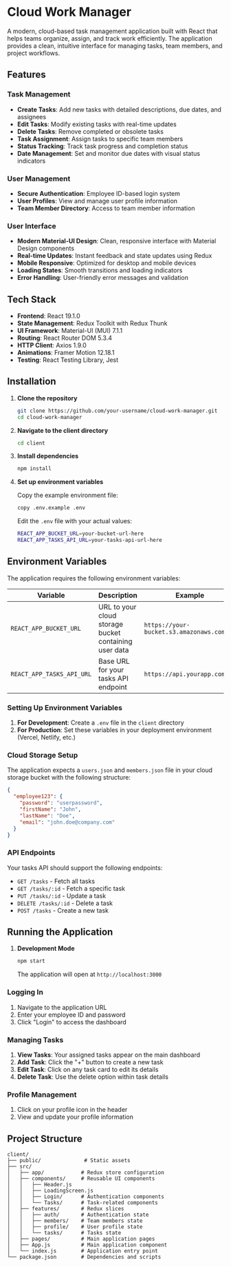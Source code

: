 # Cloud Work Manager

A modern, cloud-based task management application built with React that helps teams organize, assign, and track work efficiently. The application provides a clean, intuitive interface for managing tasks, team members, and project workflows.

## Features

### Task Management
- **Create Tasks**: Add new tasks with detailed descriptions, due dates, and assignees
- **Edit Tasks**: Modify existing tasks with real-time updates
- **Delete Tasks**: Remove completed or obsolete tasks
- **Task Assignment**: Assign tasks to specific team members
- **Status Tracking**: Track task progress and completion status
- **Date Management**: Set and monitor due dates with visual status indicators

### User Management
- **Secure Authentication**: Employee ID-based login system
- **User Profiles**: View and manage user profile information
- **Team Member Directory**: Access to team member information

### User Interface
- **Modern Material-UI Design**: Clean, responsive interface with Material Design components
- **Real-time Updates**: Instant feedback and state updates using Redux
- **Mobile Responsive**: Optimized for desktop and mobile devices
- **Loading States**: Smooth transitions and loading indicators
- **Error Handling**: User-friendly error messages and validation

## Tech Stack

- **Frontend**: React 19.1.0
- **State Management**: Redux Toolkit with Redux Thunk
- **UI Framework**: Material-UI (MUI) 7.1.1
- **Routing**: React Router DOM 5.3.4
- **HTTP Client**: Axios 1.9.0
- **Animations**: Framer Motion 12.18.1
- **Testing**: React Testing Library, Jest

## Installation

1. **Clone the repository**
   ```bash
   git clone https://github.com/your-username/cloud-work-manager.git
   cd cloud-work-manager
   ```

2. **Navigate to the client directory**
   ```bash
   cd client
   ```

3. **Install dependencies**
   ```bash
   npm install
   ```

4. **Set up environment variables**
   
   Copy the example environment file:
   ```bash
   copy .env.example .env
   ```
   
   Edit the `.env` file with your actual values:
   ```bash
   REACT_APP_BUCKET_URL=your-bucket-url-here
   REACT_APP_TASKS_API_URL=your-tasks-api-url-here
   ```

## Environment Variables

The application requires the following environment variables:

| Variable | Description | Example |
|----------|-------------|---------|
| `REACT_APP_BUCKET_URL` | URL to your cloud storage bucket containing user data | `https://your-bucket.s3.amazonaws.com` |
| `REACT_APP_TASKS_API_URL` | Base URL for your tasks API endpoint | `https://api.yourapp.com/v1` |

### Setting Up Environment Variables

1. **For Development**: Create a `.env` file in the `client` directory
2. **For Production**: Set these variables in your deployment environment (Vercel, Netlify, etc.)

### Cloud Storage Setup

The application expects a `users.json` and `members.json` file in your cloud storage bucket with the following structure:
```json
{
  "employee123": {
    "password": "userpassword",
    "firstName": "John",
    "lastName": "Doe",
    "email": "john.doe@company.com"
  }
}
```

### API Endpoints

Your tasks API should support the following endpoints:
- `GET /tasks` - Fetch all tasks
- `GET /tasks/:id` - Fetch a specific task
- `PUT /tasks/:id` - Update a task
- `DELETE /tasks/:id` - Delete a task
- `POST /tasks` - Create a new task

## Running the Application

1. **Development Mode**
   ```bash
   npm start
   ```
   The application will open at `http://localhost:3000`

### Logging In
1. Navigate to the application URL
2. Enter your employee ID and password
3. Click "Login" to access the dashboard

### Managing Tasks
1. **View Tasks**: Your assigned tasks appear on the main dashboard
2. **Add Task**: Click the "+" button to create a new task
3. **Edit Task**: Click on any task card to edit its details
4. **Delete Task**: Use the delete option within task details

### Profile Management
1. Click on your profile icon in the header
2. View and update your profile information

## Project Structure

```
client/
├── public/              # Static assets
├── src/
│   ├── app/            # Redux store configuration
│   ├── components/     # Reusable UI components
│   │   ├── Header.js
│   │   ├── LoadingScreen.js
│   │   ├── Login/      # Authentication components
│   │   └── Tasks/      # Task-related components
│   ├── features/       # Redux slices
│   │   ├── auth/       # Authentication state
│   │   ├── members/    # Team members state
│   │   ├── profile/    # User profile state
│   │   └── tasks/      # Tasks state
│   ├── pages/          # Main application pages
│   ├── App.js          # Main application component
│   └── index.js        # Application entry point
└── package.json        # Dependencies and scripts
```

